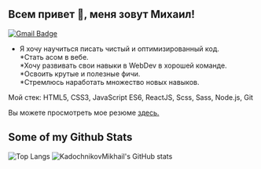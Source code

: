 ## Всем привет 👋, меня зовут Михаил!
[![Gmail Badge](https://img.shields.io/badge/-mihaKaDAl2003@gmail.com-c14438?style=flat&logo=Gmail&logoColor=white&link=mailto:mihaKaDAl2003@gmail.com)](mailto:mihaKaDAl2003@gmail.com) 

<ul>
  <li>Я хочу научиться писать чистый и оптимизированный код.<br></li>
*Стать асом в вебе.<br>
*Хочу развивать свои навыки в WebDev в хорошей команде.<br>
*Освоить  крутые и полезные фичи.<br>
*Стремлюсь наработать множество новых навыков.<br>
</ul>  

Мой стек: HTML5, CSS3, JavaScript ES6, ReactJS, Scss, Sass, Node.js, Git</p><p align='left'> Вы можете просмотреть мое резюме <a href='https://ekaterinburg.hh.ru/resume/bf92e40fff09bbdad80039ed1f70656e4a634d?disableBrowserCache=true&hhtmFrom=resume_list&print=true ' target=_blank><u>здесь</u>.</a></p>
## Some of my Github Stats

![Top Langs](https://github-readme-stats.vercel.app/api/top-langs/?username=KadochnikovMikhail&show_icons=true)
![KadochnikovMikhail's GitHub stats](https://github-readme-stats.vercel.app/api?username=KadochnikovMikhail)

